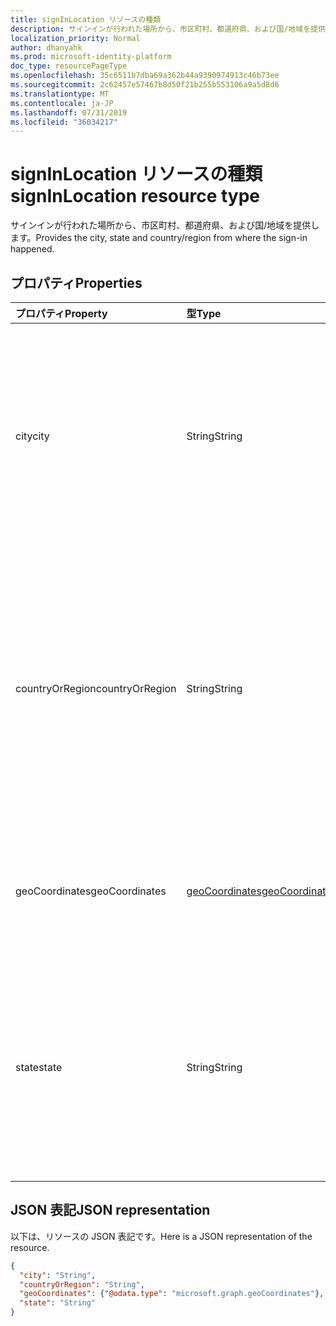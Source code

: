 ```yaml
---
title: signInLocation リソースの種類
description: サインインが行われた場所から、市区町村、都道府県、および国/地域を提供します。
localization_priority: Normal
author: dhanyahk
ms.prod: microsoft-identity-platform
doc_type: resourcePageType
ms.openlocfilehash: 35c6511b7dba69a362b44a9390974913c46b73ee
ms.sourcegitcommit: 2c62457e57467b8d50f21b255b553106a9a5d8d6
ms.translationtype: MT
ms.contentlocale: ja-JP
ms.lasthandoff: 07/31/2019
ms.locfileid: "36034217"
---
```

# <a name="signinlocation-resource-type"></a><span data-ttu-id="79ea9-103">signInLocation リソースの種類</span><span class="sxs-lookup"><span data-stu-id="79ea9-103">signInLocation resource type</span></span>

<span data-ttu-id="79ea9-104">サインインが行われた場所から、市区町村、都道府県、および国/地域を提供します。</span><span class="sxs-lookup"><span data-stu-id="79ea9-104">Provides the city, state and country/region from where the sign-in happened.</span></span>

## <a name="properties"></a><span data-ttu-id="79ea9-105">プロパティ</span><span class="sxs-lookup"><span data-stu-id="79ea9-105">Properties</span></span>

| <span data-ttu-id="79ea9-106">プロパティ</span><span class="sxs-lookup"><span data-stu-id="79ea9-106">Property</span></span>     | <span data-ttu-id="79ea9-107">型</span><span class="sxs-lookup"><span data-stu-id="79ea9-107">Type</span></span>   |<span data-ttu-id="79ea9-108">説明</span><span class="sxs-lookup"><span data-stu-id="79ea9-108">Description</span></span>|
|:---------------|:--------|:----------|
|<span data-ttu-id="79ea9-109">city</span><span class="sxs-lookup"><span data-stu-id="79ea9-109">city</span></span>|<span data-ttu-id="79ea9-110">String</span><span class="sxs-lookup"><span data-stu-id="79ea9-110">String</span></span>|<span data-ttu-id="79ea9-111">サインインが発生した都市を提供します。</span><span class="sxs-lookup"><span data-stu-id="79ea9-111">Provides the city where the sign-in originated.</span></span> <span data-ttu-id="79ea9-112">これは、サインインアクティビティの緯度/経度情報を使用して計算されます。</span><span class="sxs-lookup"><span data-stu-id="79ea9-112">This is calculated using latitude/longitude information from the sign-in activity.</span></span>|
|<span data-ttu-id="79ea9-113">countryOrRegion</span><span class="sxs-lookup"><span data-stu-id="79ea9-113">countryOrRegion</span></span>|<span data-ttu-id="79ea9-114">String</span><span class="sxs-lookup"><span data-stu-id="79ea9-114">String</span></span>|<span data-ttu-id="79ea9-115">サインインが発生した国コード情報 (2 文字コード) を提供します。</span><span class="sxs-lookup"><span data-stu-id="79ea9-115">Provides the country code info (2 letter code) where the sign-in originated.</span></span>  <span data-ttu-id="79ea9-116">これは、サインインアクティビティの緯度/経度情報を使用して計算されます。</span><span class="sxs-lookup"><span data-stu-id="79ea9-116">This is calculated using latitude/longitude information from the sign-in activity.</span></span>|
|<span data-ttu-id="79ea9-117">geoCoordinates</span><span class="sxs-lookup"><span data-stu-id="79ea9-117">geoCoordinates</span></span>|[<span data-ttu-id="79ea9-118">geoCoordinates</span><span class="sxs-lookup"><span data-stu-id="79ea9-118">geoCoordinates</span></span>](geocoordinates.md)|<span data-ttu-id="79ea9-119">サインインしたときの緯度、経度、高度を提供します。</span><span class="sxs-lookup"><span data-stu-id="79ea9-119">Provides the latitude, longitude and altitude where the sign-in originated.</span></span>|
|<span data-ttu-id="79ea9-120">state</span><span class="sxs-lookup"><span data-stu-id="79ea9-120">state</span></span>|<span data-ttu-id="79ea9-121">String</span><span class="sxs-lookup"><span data-stu-id="79ea9-121">String</span></span>|<span data-ttu-id="79ea9-122">サインインが開始された状態を提供します。</span><span class="sxs-lookup"><span data-stu-id="79ea9-122">Provides the State where the sign-in originated.</span></span> <span data-ttu-id="79ea9-123">これは、サインインアクティビティの緯度/経度情報を使用して計算されます。</span><span class="sxs-lookup"><span data-stu-id="79ea9-123">This is calculated using latitude/longitude information from the sign-in activity.</span></span>|

## <a name="json-representation"></a><span data-ttu-id="79ea9-124">JSON 表記</span><span class="sxs-lookup"><span data-stu-id="79ea9-124">JSON representation</span></span>

<span data-ttu-id="79ea9-125">以下は、リソースの JSON 表記です。</span><span class="sxs-lookup"><span data-stu-id="79ea9-125">Here is a JSON representation of the resource.</span></span>

<!-- {
  "blockType": "resource",
  "optionalProperties": [

  ],
  "@odata.type": "microsoft.graph.signInLocation"
}-->

```json
{
  "city": "String",
  "countryOrRegion": "String",
  "geoCoordinates": {"@odata.type": "microsoft.graph.geoCoordinates"},
  "state": "String"
}

```

<!-- uuid: 8fcb5dbc-d5aa-4681-8e31-b001d5168d79
2015-10-25 14:57:30 UTC -->
<!-- {
  "type": "#page.annotation",
  "description": "signInLocation resource",
  "keywords": "",
  "section": "documentation",
  "tocPath": ""
}-->
